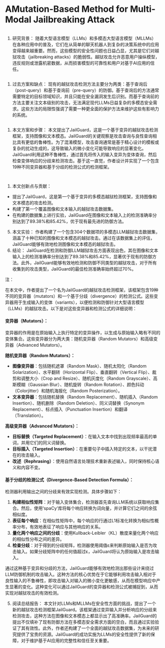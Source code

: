 # AMutation-Based Method for Multi-Modal Jailbreaking Attack

<figure><img src="../../.gitbook/assets/image (55).png" alt=""><figcaption></figcaption></figure>

1. 研究背景： 随着大型语言模型（LLMs）和多模态大型语言模型（MLLMs）在各种应用中的普及，它们在从简单的聊天机器人到复杂的决策系统中的应用变得越来越重要。然而，这些模型的安全性问题也日益凸显，尤其是它们对越狱攻击（jailbreaking attacks）的脆弱性。越狱攻击允许恶意用户操纵模型，违反规则或泄露机密数据，从而损害模型的可靠性和用户对基于AI应用的信任。

<figure><img src="../../.gitbook/assets/image (56).png" alt=""><figcaption></figcaption></figure>

1. 过去方案和缺点： 现有的越狱攻击检测方法主要分为两类：基于查询后（post-query）和基于查询前（pre-query）的防御。基于查询后的方法通常需要特定的目标领域知识，并且只能在安全漏洞发生后识别。而基于查询前的方法主要关注文本级别的攻击，无法满足现代LLMs日益复杂的多模态安全需求。这些方法的局限性强调了需要一种更全面的保护方法来维护这些有影响力的系统。

<figure><img src="../../.gitbook/assets/image (57).png" alt=""><figcaption></figcaption></figure>

1. 本文方案和步骤： 本文提出了JailGuard，这是一个基于变异的越狱攻击检测框架，支持图像和文本模态。JailGuard的关键观察是攻击查询与良性查询相比具有更低的鲁棒性。为了混淆模型，攻击查询通常是基于精心设计的模板或复杂的扰动生成的，这导致输入的微小变化可能导致响应的显著变化。JailGuard利用这种不鲁棒性，通过首先将传入的输入变异为变体查询，然后检查变体响应的分歧来检测攻击。基于这一直觉，作者设计并实现了一个包含19种不同变异器和基于分歧的检测公式的检测框架。

<figure><img src="../../.gitbook/assets/image (58).png" alt=""><figcaption></figcaption></figure>

<figure><img src="../../.gitbook/assets/image (59).png" alt=""><figcaption></figcaption></figure>

1. 本文创新点与贡献：

* 提出了JailGuard，这是第一个基于变异的多模态越狱检测框架，支持图像和文本模态的攻击检测。
* 构建了第一个覆盖图像和文本输入的越狱攻击数据集。
* 在构建的数据集上进行实验，JailGuard在图像和文本输入上的检测准确率分别达到了89.38%和85.42%，优于现有最先进的防御方法。

5. 本文实验： 作者构建了一个包含304个数据项的多模态LLM越狱攻击数据集，涵盖了十种已知的图像和文本模态的越狱攻击。通过在该数据集上的评估，JailGuard能够有效地检测图像和文本模态的越狱攻击。
6. 结论： JailGuard在检测和防御LLM越狱攻击方面表现出色，其在图像和文本输入上的检测准确率分别达到了89.38%和85.42%，显著优于现有的防御方法。此外，JailGuard能够有效地检测和防御不同类型的越狱攻击，对于所有收集到的攻击类型，JailGuard的最佳检测准确率始终超过70%。

注：

在本文中，作者提出了一个名为JailGuard的越狱攻击检测框架，该框架包含19种不同的变异器（mutators）和一个基于分歧（divergence）的检测公式。这些变异器用于生成输入的变体（variants），以便检测和防御针对大型语言模型（LLMs）的越狱攻击。以下是对这些变异器和检测公式的详细说明：

#### 变异器（Mutators）：

变异器的作用是在原始输入上执行特定的变异操作，以生成与原始输入略有不同的变体集合。这些变异器分为两大类：随机变异器（Random Mutators）和高级变异器（Advanced Mutators）。

**随机变异器（Random Mutators）：**

* **图像变异器**：包括随机遮罩（Random Mask）、随机太阳化（Random Solarization）、水平翻转（Horizontal Flip）、垂直翻转（Vertical Flip）、裁剪和调整大小（Crop and Resize）、随机灰度化（Random Grayscale）、高斯模糊（Gaussian Blur）、随机旋转（Random Rotation）、颜色抖动（Colorjitter）和随机海报化（Random Posterization）。
* **文本变异器**：包括随机替换（Random Replacement）、随机插入（Random Insertion）、随机删除（Random Deletion）、同义词替换（Synonym Replacement）、标点插入（Punctuation Insertion）和翻译（Translation）。

**高级变异器（Advanced Mutators）：**

* **目标替换（Targeted Replacement）**：在输入文本中找到出现频率最高的单词，并用它们的同义词替换。
* **目标插入（Targeted Insertion）**：在重要句子中插入特定的文本，以干扰潜在的攻击输入。
* **改述（Rephrasing）**：使用自然语言处理技术重新表述输入，同时保持核心语义和内容不变。

#### 基于分歧的检测公式（Divergence-Based Detection Formula）：

检测器利用输出之间的分歧来有效实现检测。具体步骤如下：

1. **构建相似性矩阵**：对于输入变体集合，检测器首先查询LLM系统以获取响应集合。然后，使用‘spaCy’库将每个响应转换为词向量，并计算它们之间的余弦相似度。
2. **表征每个响应**：在相似性矩阵中，每个响应的行通过L1标准化转换为相似性概率分布，有效地表征了响应与其他响应的关系。
3. **量化两个响应之间的分歧**：使用Kullback-Leibler（KL）散度来量化两个响应的相似性分布之间的差异。
4. **检查分歧**：对于得到的分歧矩阵，检测器使用阈值ε来判断原始输入是否为攻击输入。如果分歧矩阵中的任何值超过ε，JailGuard将认为原始输入是攻击输入。

通过这种基于变异和分歧的方法，JailGuard能够有效地检测出那些设计来绕过LLM防御机制的攻击输入。这种方法的核心优势在于它能够利用攻击输入相对于良性输入的不鲁棒性，即攻击输入对输入的微小变化更敏感，从而在模型响应中产生显著的变化。这种变化可以通过JailGuard的变异器和检测公式被捕捉到，从而实现对越狱攻击的有效检测。

5. 阅读总结报告： 本文针对LLMs和MLLMs在安全性方面的挑战，提出了一个新的越狱攻击检测框架JailGuard。该框架通过变异输入并分析响应的分歧来检测攻击，这种方法在图像和文本模态上都显示出了高准确率。JailGuard的提出不仅填补了现有防御方法在多模态安全需求方面的空白，而且通过实验验证了其有效性。此外，作者还构建了一个全面的越狱攻击数据集，为未来的研究提供了宝贵的资源。JailGuard的成功实施为LLMs的安全性提供了新的保障，对于维护基于AI应用的完整性和信任至关重要。
